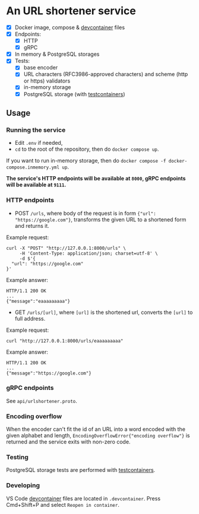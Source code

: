 # An URL shortener service

- [x] Docker image, compose & [devcontainer](https://containers.dev) files
- [x] Endpoints:
  - [x] HTTP
  - [x] gRPC
- [x] In memory & PostgreSQL storages
- [x] Tests:
    - [x] base encoder
    - [x] URL characters (RFC3986-approved characters) and scheme (http or https) validators
    - [x] in-memory storage
    - [x] PostgreSQL storage (with [testcontainers](https://golang.testcontainers.org))

## Usage

### Running the service

- Edit `.env` if needed,
- `cd` to the root of the repository, then do `docker compose up`.

If you want to run in-memory storage, then do `docker compose -f docker-compose.inmemory.yml up`.

**The service's HTTP endpoints will be available at `8000`, gRPC endpoints will be available at `9111`.**

### HTTP endpoints
- POST `/urls`, where body of the request is in form `{"url": "https://google.com"}`, transforms the given URL to a shortened form and returns it.

Example request:
```
curl -X "POST" "http://127.0.0.1:8000/urls" \
     -H 'Content-Type: application/json; charset=utf-8' \
     -d $'{
  "url": "https://google.com"
}'
```
Example answer:
```
HTTP/1.1 200 OK
...
{"message":"eaaaaaaaaa"}
```

- GET `/urls/[url]`, where `[url]` is the shortened url, converts the `[url]` to full address.

Example request:
```
curl "http://127.0.0.1:8000/urls/eaaaaaaaaa"
```

Example answer:
```
HTTP/1.1 200 OK
...
{"message":"https://google.com"}
```

### gRPC endpoints
See `api/urlshortener.proto`.

### Encoding overflow
When the encoder can't fit the id of an URL into a word encoded with the given alphabet and length, `EncodingOverflowError{"encoding overflow"}` is returned and the service exits with non-zero code.

### Testing
PostgreSQL storage tests are performed with [testcontainers](https://golang.testcontainers.org).

### Developing
VS Code [devcontainer](https://containers.dev) files are located in `.devcontainer`. Press Cmd+Shift+P and select `Reopen in container`.
